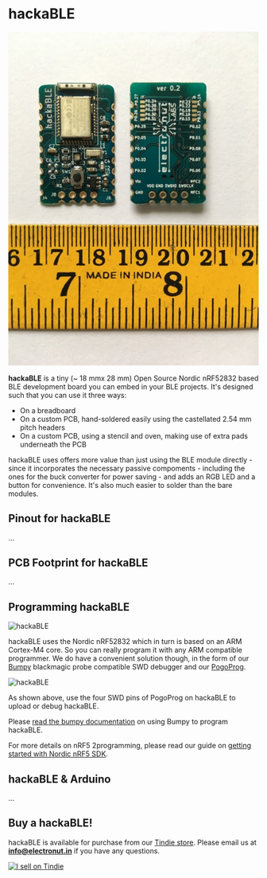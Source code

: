 # hackaBLE

![hackaBLE](hackaBLE1.jpg)

**hackaBLE** is a tiny (~ 18 mmx 28 mm) Open Source Nordic nRF52832 based BLE development board you can embed in your BLE projects. It's designed such that you can use it three ways:

- On a breadboard
- On a custom PCB, hand-soldered easily using the castellated 2.54 mm pitch headers
- On a custom PCB, using a stencil and oven, making use of extra pads underneath the PCB

hackaBLE uses offers more value than just using the BLE module directly - since it incorporates the necessary passive compoments - including the ones for the buck converter for power saving - and adds an RGB LED and a button for convenience. It's also much easier to solder than the bare modules. 

## Pinout for hackaBLE

...

## PCB Footprint for hackaBLE

...

## Programming hackaBLE

![hackaBLE](hackaBLE2.jpg)

hackaBLE uses the Nordic nRF52832 which in turn is based on an ARM Cortex-M4 core. So you can really program it with any ARM compatible programmer. We do have a convenient solution though, in the form 
of our [Bumpy][3] blackmagic probe compatible SWD debugger and our [PogoProg][4]. 

![hackaBLE](hackaBLE3.jpg)

As shown above, use the four SWD pins of PogoProg on hackaBLE to upload or debug hackaBLE.

Please [read the bumpy documentation][3] on using Bumpy to program hackaBLE.

For more details on nRF5 2programming, please read our guide on [getting started with Nordic nRF5 SDK][1].

## hackaBLE & Arduino

...

## Buy a hackaBLE!

hackaBLE is available for purchase from our [Tindie store][2]. Please email us at **info@electronut.in** if you have any questions.

<a href="https://www.tindie.com/stores/ElectronutLabs/?ref=offsite_badges&utm_source=sellers_ElectronutLabs&utm_medium=badges&utm_campaign=badge_large"><img src="https://d2ss6ovg47m0r5.cloudfront.net/badges/tindie-larges.png" alt="I sell on Tindie" width="200" height="104"></a>

[1]: https://github.com/electronut/ElectronutLabs-bluey/blob/master/nrf5-sdk-setup.md
[2]: https://www.tindie.com/stores/ElectronutLabs/
[3]: https://github.com/electronut/ElectronutLabs-Bumpy
[4]: https://github.com/electronut/ElectronutLabs-PogoProg
 
